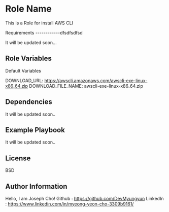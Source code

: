 Role Name
=========

This is a Role for install AWS CLI

Requirements
------------dfsdfsdfsd

It will be updated soon...

Role Variables
--------------

Default Variables

DOWNLOAD_URL: https://awscli.amazonaws.com/awscli-exe-linux-x86_64.zip
DOWNLOAD_FILE_NAME: awscli-exe-linux-x86_64.zip
<!-- A description of the settable variables for this role should go here, including any variables that are in , and any variables that can/should be set via parameters to the role. Any variables that are read from other roles and/or the global scope (ie. hostvars, group vars, etc.) should be mentioned here as well. -->

Dependencies
------------

It will be updated soon..

Example Playbook
----------------

It will be updated soon..
<!-- Including an example of how to use your role (for instance, with variables passed in as parameters) is always nice for users too:

    - hosts: servers
      roles:
         - { role: username.rolename, x: 42 } -->

License
-------

BSD

Author Information
------------------

Hello, I am Joseph Cho!
Github : https://github.com/DevMyungyun
LinkedIn : https://www.linkedin.com/in/myeong-yeon-cho-3309b9161/
